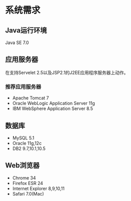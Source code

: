 # 系统需求

## Java运行环境

Java SE 7.0


## 应用服务器

在支持Servelet 2.5以及JSP2.1的J2EE应用程序服务器上动作。

### 推荐应用服务器

* Apache Tomcat 7
* Oracle WebLogic Application Server 11g
* IBM WebSphere Application Server 8.5


## 数据库

* MySQL 5.1
* Oracle 11g,12c
* DB2 9.7,10.1,10.5


## Web浏览器

* Chrome 34
* Firefox ESR 24
* Internet Explorer 8,9,10,11
* Safari 7.0(Mac)
